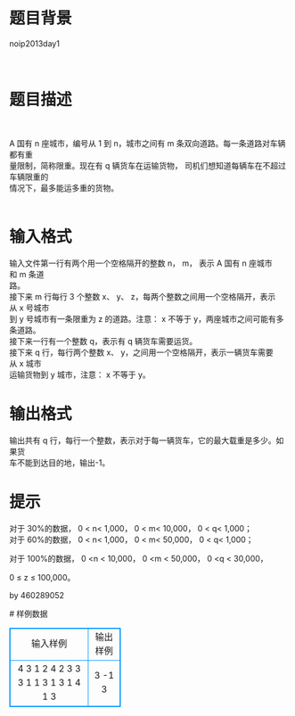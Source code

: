 # 

 
 # 题目背景 
<p>noip2013day1</p>

<p>&nbsp;</p> 

 
 # 题目描述 
<p>&nbsp;</p>

<p>A&nbsp;国有&nbsp;n&nbsp;座城市，编号从&nbsp;1&nbsp;到&nbsp;n，城市之间有&nbsp;m&nbsp;条双向道路。每一条道路对车辆都有重<br />
量限制，简称限重。现在有&nbsp;q&nbsp;辆货车在运输货物，&nbsp;司机们想知道每辆车在不超过车辆限重的<br />
情况下，最多能运多重的货物。<br />
&nbsp;</p> 

 
 # 输入格式 
<p>输入文件第一行有两个用一个空格隔开的整数&nbsp;n，&nbsp;m，&nbsp;表示&nbsp;A&nbsp;国有&nbsp;n&nbsp;座城市和&nbsp;m&nbsp;条道<br />
路。<br />
接下来&nbsp;m&nbsp;行每行&nbsp;3&nbsp;个整数&nbsp;x、&nbsp;y、&nbsp;z，每两个整数之间用一个空格隔开，表示从&nbsp;x&nbsp;号城市<br />
到&nbsp;y&nbsp;号城市有一条限重为&nbsp;z&nbsp;的道路。注意：&nbsp;x&nbsp;不等于&nbsp;y，两座城市之间可能有多条道路。<br />
接下来一行有一个整数&nbsp;q，表示有&nbsp;q&nbsp;辆货车需要运货。<br />
接下来&nbsp;q&nbsp;行，每行两个整数&nbsp;x、&nbsp;y，之间用一个空格隔开，表示一辆货车需要从&nbsp;x&nbsp;城市<br />
运输货物到&nbsp;y&nbsp;城市，注意：&nbsp;x&nbsp;不等于&nbsp;y。</p> 

 
 # 输出格式 
<p>输出共有&nbsp;q&nbsp;行，每行一个整数，表示对于每一辆货车，它的最大载重是多少。如果货<br />
车不能到达目的地，输出-1。</p> 

 
 # 提示 
<p>对于&nbsp;30%的数据，&nbsp;0&nbsp;&lt;&nbsp;n&lt;&nbsp;1,000，&nbsp;0&nbsp;&lt;&nbsp;m&lt;&nbsp;10,000，&nbsp;0&nbsp;&lt;&nbsp;q&lt;&nbsp;1,000；<br />
对于&nbsp;60%的数据，&nbsp;0&nbsp;&lt;&nbsp;n&lt;&nbsp;1,000，&nbsp;0&nbsp;&lt;&nbsp;m&lt;&nbsp;50,000，&nbsp;0&nbsp;&lt;&nbsp;q&lt;&nbsp;1,000；</p>

<p>对于&nbsp;100%的数据，&nbsp;0&nbsp;&lt;n&nbsp;&lt;&nbsp;10,000，&nbsp;0&nbsp;&lt;m&nbsp;&lt;&nbsp;50,000，&nbsp;0&nbsp;&lt;q&nbsp;&lt;&nbsp;30,000，</p>

<p>0&nbsp;&le;&nbsp;z&nbsp;&le;&nbsp;100,000。</p>

<p>by&nbsp;460289052</p> 
# 样例数据
<style>
        table,table tr th, table tr td { border:1px solid #0094ff; }
        table { width: 200px; min-height: 25px; line-height: 25px; text-align: center; border-collapse: collapse;}   
    </style>
<table>
	<tr>
		<td>输入样例</td>
		<td>输出样例</td>
	</tr>
<tr><td>4 3
1 2 4
2 3 3
3 1 1
3
1 3
1 4
1 3
</td><td>3
-1
3
</td></tr></table>
